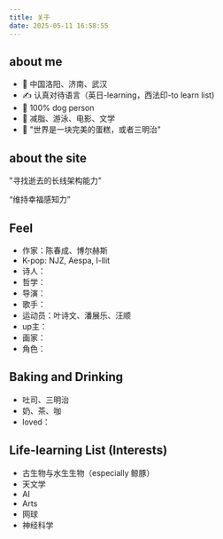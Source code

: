 ```yaml
---
title: 关于
date: 2025-05-11 16:58:55
---
```


## about me

- 🏡 中国洛阳、济南、武汉
- ✍️ 认真对待语言（英日-learning，西法印-to learn list)
- 🐶 100% dog person
- 🧾 减脂、游泳、电影、文学
- 🍰 "世界是一块完美的蛋糕，或者三明治"

## about the site

"寻找逝去的长线架构能力"

“维持幸福感知力”

## Feel

- 作家：陈春成、博尔赫斯
- K-pop: NJZ, Aespa, I-llit
- 诗人：
- 哲学：
- 导演：
- 歌手：
- 运动员：叶诗文、潘展乐、汪顺
- up主：
- 画家：
- 角色：

## Baking and Drinking

- 吐司、三明治
- 奶、茶、咖
- loved：

## Life-learning List (Interests)

- 古生物与水生生物（especially 鲸豚）
- 天文学
- AI
- Arts
- 网球
- 神经科学
